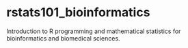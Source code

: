 # rstats101_bioinformatics
Introduction to R programming and mathematical statistics for bioinformatics and biomedical sciences.
